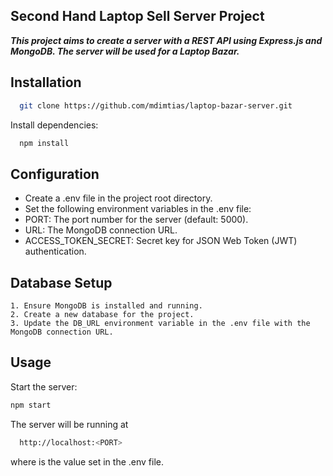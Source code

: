 ## **Second Hand Laptop Sell Server Project**
***This project aims to create a server with a REST API using Express.js and MongoDB. The server will be used for a Laptop Bazar.***

## Installation
```bash
  git clone https://github.com/mdimtias/laptop-bazar-server.git

```
Install dependencies:
```bash
  npm install 
```

## Configuration
* Create a .env file in the project root directory.
* Set the following environment variables in the .env file:
* PORT: The port number for the server (default: 5000).
* URL: The MongoDB connection URL.
* ACCESS_TOKEN_SECRET: Secret key for JSON Web Token (JWT) authentication.

## Database Setup
    1. Ensure MongoDB is installed and running.
    2. Create a new database for the project.
    3. Update the DB_URL environment variable in the .env file with the MongoDB connection URL.
  

## Usage
Start the server: 
```bash 
npm start 
```

The server will be running at  
```bash
  http://localhost:<PORT> 
```
where <PORT> is the value set in the .env file.

